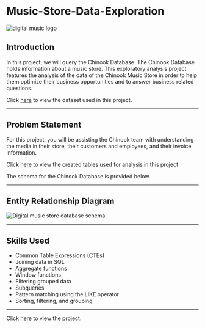 # Music-Store-Data-Exploration
![digital music logo](https://user-images.githubusercontent.com/127675963/229233204-cb464a46-3bc5-4b7b-a638-12f54ef78726.png)


## Introduction
In this project, we will query the Chinook Database. The Chinook Database holds information about a music store. This exploratory analysis project features the analysis of the data of the Chinook Music Store in order to help them optimize their business opportunities and to answer business related questions. 

Click [here](https://www.kaggle.com/datasets/samaxtech/chinook-music-store-data) to view the dataset used in this project.

---

## Problem Statement

For this project, you will be assisting the Chinook team with understanding the media in their store, their customers and employees, and their invoice information.

Click [here](https://github.com/RishabhJain2404/Digital-Music-Store-Analysis-Using-SQL/blob/main/Digital%20music%20store%20created%20tables.md) to view the created tables used for analysis in this project

The schema for the Chinook Database is provided below.

---

## Entity Relationship Diagram


![Digital music store database schema](https://user-images.githubusercontent.com/127675963/229241784-b87b8b31-79d2-4a56-b01b-6e881850efb8.png)

---

## Skills Used

- Common Table Expressions (CTEs)
- Joining data in SQL
- Aggregate functions
- Window functions
- Filtering grouped data
- Subqueries
- Pattern matching using the LIKE operator
- Sorting, filtering, and grouping

---

Click [here](https://github.com/RishabhJain2404/Digital-Music-Store-Analysis-Using-SQL/blob/main/Digital%20music%20store%20sql%20queries.md) to view the project.
